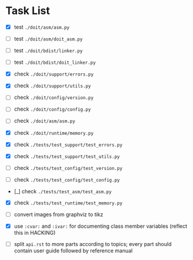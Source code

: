 Task List
=========

- [x] test `./doit/asm/asm.py`
- [ ] test `./doit/asm/doit_asm.py`
- [ ] test `./doit/bdist/linker.py`
- [ ] test `./doit/bdist/doit_linker.py`

- [x] check `./doit/support/errors.py`
- [x] check `./doit/support/utils.py`
- [ ] check `./doit/config/version.py`
- [ ] check `./doit/config/config.py`
- [ ] check `./doit/asm/asm.py`
- [x] check `./doit/runtime/memory.py`

- [x] check `./tests/test_support/test_errors.py`
- [x] check `./tests/test_support/test_utils.py`
- [ ] check `./tests/test_config/test_version.py`
- [ ] check `./tests/test_config/test_config.py`
- [_] check `./tests/test_asm/test_asm.py`
- [x] check `./tests/test_runtime/test_memory.py`

- [ ] convert images from graphviz to tikz
- [x] use `:cvar:` and `:ivar:` for documenting class member variables (reflect
      this in HACKING)
- [ ] split `api.rst` to more parts according to topics; every part should
      contain user guide followed by reference manual
